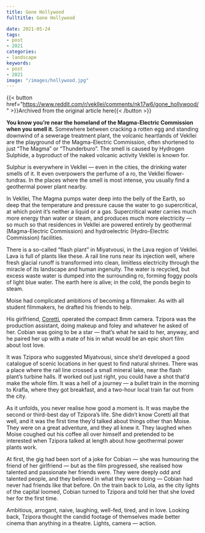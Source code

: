 ```yaml
---
title: Gone Hollywood
fulltitle: Gone Hollywood

date: 2021-05-24
tags:
- post
- 2021
categories:
- landscape
keywords:
- post
- 2021
image: "/images/hollywood.jpg"
---
```


{{< button href="https://www.reddit.com/r/vekllei/comments/nk17w6/gone_hollywood/" >}}Archived from the original article here{{< /button >}}

**You know you’re near the homeland of the Magma-Electric Commission when you smell it.** Somewhere between cracking a rotten egg and standing downwind of a sewerage treatment plant, the volcanic heartlands of Vekllei are the playground of the Magma-Electric Commission, often shortened to just “The Magma” or “Thunderburo”. The smell is caused by Hydrogen Sulphide, a byproduct of the naked volcanic activity Vekllei is known for.

Sulphur is everywhere in Vekllei — even in the cities, the drinking water smells of it. It even overpowers the perfume of a ro, the Vekllei flower-tundras. In the places where the smell is most intense, you usually find a geothermal power plant nearby.

In Vekllei, The Magma pumps water deep into the belly of the Earth, so deep that the temperature and pressure cause the water to go supercritical, at which point it’s neither a liquid or a gas. Supercritical water carries much more energy than water or steam, and produces much more electricity — so much so that residences in Vekllei are powered entirely by geothermal (Magma-Electric Commission) and hydroelectric (Hydro-Electric Commission) facilities.

There is a so-called “flash plant” in Miyatvousi, in the Lava region of Vekllei. Lava is full of plants like these. A rail line runs near its injection well, where fresh glacial runoff is transformed into clean, limitless electricity through the miracle of its landscape and human ingenuity. The water is recycled, but excess waste water is dumped into the surrounding ro, forming foggy pools of light blue water. The earth here is alive; in the cold, the ponds begin to steam.

Moise had complicated ambitions of becoming a filmmaker. As with all student filmmakers, he drafted his friends to help.

His girlfriend, [Coretti](https://www.reddit.com/r/vekllei/comments/locjnz/turning_things_around/), operated the compact 8mm camera. Tzipora was the production assistant, doing makeup and foley and whatever he asked of her. Cobian was going to be a star — that’s what he said to her, anyway, and he paired her up with a mate of his in what would be an epic short film about lost love.

It was Tzipora who suggested Miyatvousi, since she’d developed a good catalogue of scenic locations in her quest to find natural shrines. There was a place where the rail line crossed a small mineral lake, near the flash plant’s turbine halls. If worked out just right, you could have a shot that’d make the whole film. It was a hell of a journey — a bullet train in the morning to Krafla, where they got breakfast, and a two-hour local train far out from the city.

As it unfolds, you never realise how good a moment is. It was maybe the second or third-best day of Tzipora’s life. She didn’t know Coretti all that well, and it was the first time they’d talked about things other than Moise. They were on a great adventure, and they all knew it. They laughed when Moise coughed out his coffee all over himself and pretended to be interested when Tzipora talked at length about how geothermal power plants work.

At first, the gig had been sort of a joke for Cobian — she was humouring the friend of her girlfriend — but as the film progressed, she realised how talented and passionate her friends were. They were deeply odd and talented people, and they believed in what they were doing — Cobian had never had friends like that before. On the train back to Lola, as the city lights of the capital loomed, Cobian turned to Tzipora and told her that she loved her for the first time.

Ambitious, arrogant, naive, laughing, well-fed, tired, and in love. Looking back, Tzipora thought the candid footage of themselves made better cinema than anything in a theatre. Lights, camera — action.
